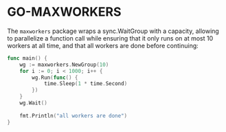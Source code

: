 # GO-MAXWORKERS

The `maxworkers` package wraps a sync.WaitGroup with a capacity,
allowing to parallelize a function call while ensuring that it only runs on at most 10 workers at all time,
and that all workers are done before continuing:

```go
func main() {
	wg := maxworkers.NewGroup(10)
	for i := 0; i < 1000; i++ {
		wg.Run(func() {
			time.Sleep(1 * time.Second)
		})
	}
	wg.Wait()
	
	fmt.Println("all workers are done")
}
```
